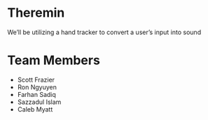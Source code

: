 # Theremin 

We’ll be utilizing a hand tracker to convert a user’s input into sound

# Team Members

- Scott Frazier
- Ron Ngyuyen
- Farhan Sadiq
- Sazzadul Islam
- Caleb Myatt​